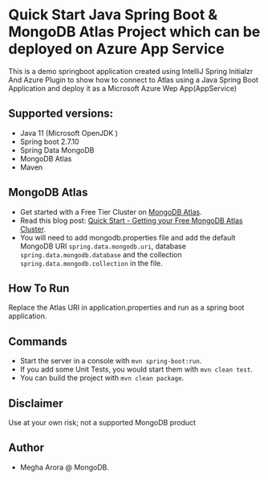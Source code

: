# Quick Start Java Spring Boot & MongoDB Atlas Project which can be deployed on Azure App Service
This is a demo springboot application created using IntelliJ Spring Initialzr And Azure Plugin 
to show how to connect to Atlas using a Java Spring Boot Application and deploy it as a Microsoft Azure Wep App(AppService)

## Supported versions:

- Java 11 (Microsoft OpenJDK )
- Spring boot 2.7.10
- Spring Data MongoDB
- MongoDB Atlas
- Maven 

## MongoDB Atlas

- Get started with a Free Tier Cluster on [MongoDB Atlas](https://www.mongodb.com/cloud/atlas).
- Read this blog post: [Quick Start - Getting your Free MongoDB Atlas Cluster](https://developer.mongodb.com/quickstart/free-atlas-cluster).
- You will need to add mongodb.properties file and add the default MongoDB URI `spring.data.mongodb.uri`, database `spring.data.mongodb.database` and the collection `spring.data.mongodb.collection` in the file.

## How To Run

Replace the Atlas URI in application.properties and run as a spring boot application.

## Commands

- Start the server in a console with `mvn spring-boot:run`.
- If you add some Unit Tests, you would start them with `mvn clean test`.
- You can build the project with `mvn clean package`.

## Disclaimer
Use at your own risk; not a supported MongoDB product

## Author
- Megha Arora @ MongoDB.
